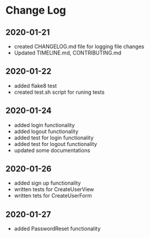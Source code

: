# Change Log

## 2020-01-21

* created CHANGELOG.md file for logging file changes
* Updated TIMELINE.md, CONTRIBUTING.md

## 2020-01-22
* added flake8 test
* created test.sh script for runing tests

## 2020-01-24
* added login functionality
* added logout functionality
* added test for login functionality
* added test for logout functionality
* updated some documentations

## 2020-01-26
* added sign up functionality
* written tests for CreateUserView
* written tets for CreateUserForm

## 2020-01-27
* added PasswordReset functionality